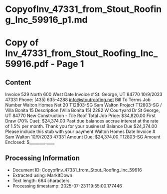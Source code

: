 # CopyofInv_47331_from_Stout_Roofing_Inc_59916_p1.md

<!--
chunk_id: CopyofInv_47331_from_Stout_Roofing_Inc_59916_p1
source: Copy of Inv_47331_from_Stout_Roofing_Inc_59916.pdf
page: 1
category: other
hash: 112282fc14a642a95a9fc2d38a8c3cefec88b9198661ebdd31777e4ed9710d43
-->

# Copy of Inv_47331_from_Stout_Roofing_Inc_59916.pdf - Page 1

## Content
Invoice
529 North 600 West Date Invoice #
St. George, UT 84770
10/9/2023 47331
Phone: (435) 635-4288
info@stoutroofing.net
Bill To Terms Job Number
Walton Homes
Net 20 T12803-SG
Sam Walton
Project
T12803-SG / Villa Bonita 15
Description
(Villa Bonita 15) 2282 W Courtyard Dr St George, UT 84770
New Construction - Tile Roof
Total Job Price: $34,820.00
First Draw (70% Due): $24,374.00
Past due balances accrue interest at the rate of 1.5% per month.
Thank you for your business! Balance Due $24,374.00
Please include this stub with your payment
Walton Homes
Date Invoice #
Sam Walton
10/9/2023 47331
Amount Due: $24,374.00
T12803-SG
Amount Enclosed: $________.____

## Processing Information
- Document ID: CopyofInv_47331_from_Stout_Roofing_Inc_59916
- Extracted using: MarkItDown
- Text length: 664 characters
- Processing timestamp: 2025-07-23T19:55:00.177446